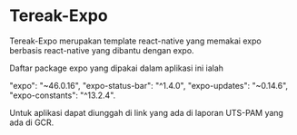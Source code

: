# Tereak-Expo

Tereak-Expo merupakan template react-native yang memakai expo berbasis react-native yang dibantu dengan expo.

Daftar package expo yang dipakai dalam aplikasi ini ialah

"expo": "~46.0.16",
"expo-status-bar": "^1.4.0",
"expo-updates": "~0.14.6",
"expo-constants": "^13.2.4".

Untuk aplikasi dapat diunggah di link yang ada di laporan UTS-PAM yang ada di GCR.
